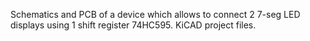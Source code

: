 Schematics and PCB of a device which allows to connect 2 7-seg LED displays using 1 shift register 74HC595.
KiCAD project files.
